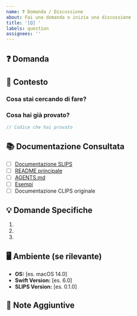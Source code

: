 ```yaml
---
name: ❓ Domanda / Discussione
about: Fai una domanda o inizia una discussione
title: '[Q] '
labels: question
assignees: ''
---
```


## ❓ Domanda

<!-- Fai la tua domanda in modo chiaro e conciso -->

## 🎯 Contesto

<!-- Fornisci contesto per la tua domanda -->

### Cosa stai cercando di fare?

<!-- Descrivi l'obiettivo che stai cercando di raggiungere -->

### Cosa hai già provato?

<!-- Cosa hai già tentato? -->

```swift
// Codice che hai provato
```

## 📚 Documentazione Consultata

<!-- Indica quale documentazione hai già consultato -->

- [ ] [Documentazione SLIPS](https://gpicchiarelli.github.io/SLIPS/)
- [ ] [README principale](https://github.com/gpicchiarelli/SLIPS/blob/main/README.md)
- [ ] [AGENTS.md](https://github.com/gpicchiarelli/SLIPS/blob/main/AGENTS.md)
- [ ] [Esempi](https://gpicchiarelli.github.io/SLIPS/it/examples.html)
- [ ] Documentazione CLIPS originale

## 💡 Domande Specifiche

<!-- Elenca le tue domande specifiche -->

1. 
2. 
3. 

## 🖥️ Ambiente (se rilevante)

- **OS:** [es. macOS 14.0]
- **Swift Version:** [es. 6.0]
- **SLIPS Version:** [es. 0.1.0]

## 📝 Note Aggiuntive

<!-- Qualsiasi altra informazione che potrebbe essere utile -->

